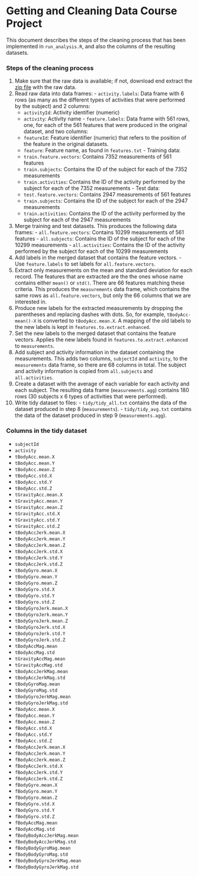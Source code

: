 Getting and Cleaning Data Course Project
========================================

This document describes the steps of the cleaning process that has been implemented in ```run_analysis.R```, and also the columns of the resulting datasets.

### Steps of the cleaning process

  1. Make sure that the raw data is available; if not, download end extract the [zip file](https://d396qusza40orc.cloudfront.net/getdata%2Fprojectfiles%2FUCI%20HAR%20Dataset.zip) with the raw data.
  2. Read raw data into data frames:
    -  ```activity.labels```: Data frame with 6 rows (as many as the different types of activities that were performed by the subject) and 2 columns:
      - ```activityId```: Activity identifier (numeric)
      - ```activity```: Activity name
    -  ```feature.labels```: Data frame with 561 rows, one, for each of the 561 features that were produced in the original dataset, and two columns:
      - ```featureId```: Feature identifier (numeric) that refers to the position of the feature in the original datasets.
      - ```feature```: Feature name, as found in ```features.txt```
    -  Training data:
      - ```train.feature.vectors```: Contains 7352 measurements of 561 features
      - ```train.subjects```: Contains the ID of the subject for each of the 7352 measurements
      - ```train.activities```: Contains the ID of the activity performed by the subject for each of the 7352 measurements
    - Test data:
      - ```test.feature.vectors```: Contains 2947 measurements of 561 features
      - ```train.subjects```: Contains the ID of the subject for each of the 2947 measurements
      - ```train.activities```: Contains the ID of the activity performed by the subject for each of the 2947 measurements
  3. Merge training and test datasets. This produces the following data frames:
    - ```all.feature.vectors```: Contains 10299 measurements of 561 features
    - ```all.subjects```: Contains the ID of the subject for each of the 10299 measurements
    - ```all.activities```: Contains the ID of the activity performed by the subject for each of the 10299 measurements
  4. Add labels in the merged dataset that contains the feature vectors.
    - Use ```feature.labels``` to set labels for ```all.feature.vectors```. 
  5. Extract only measurements on the mean and standard deviation for each record. The features that are extracted are the the ones whose name contains either ```mean()``` or ```std()```. There are 66 features matching these criteria. This produces the ```measurements``` data frame, which contains the same rows as ```all.feature.vectors```, but only the 66 columns that we are interested in.
  6. Produce new labels for the extracted measurements by dropping the parentheses and replacing dashes with dots. So, for example, ```tBodyAcc-mean()-X``` is converted to ```tBodyAcc.mean.X```. A mapping of the old labels to the new labels is kept in ```features.to.extract.enhanced```.
  7. Set the new labels to the merged dataset that contains the feature vectors. Applies the new labels found in ```features.to.extract.enhanced``` to ```measurements```.
  8. Add subject and activity information in the dataset containing the measurements. This adds two columns, ```subjectId``` and ```activity```, to the ```measurements``` data frame, so there are 68 columns in total. The subject and activity information is copied from ```all.subjects``` and ```all.activities```.
  9. Create a dataset with the average of each variable for each activity and each subject. The resulting data frame (```measurements.agg```) contains 180 rows (30 subjects x 6 types of activities that were performed).
  10. Write tidy dataset to files:
    - ```tidy/tidy_all.txt``` contains the data of the dataset produced in step 8 (```measurements```).
    - ```tidy/tidy_avg.txt``` contains the data of the dataset produced in step 9 (```measurements.agg```).


### Columns in the tidy dataset

  - ```subjectId```
  - ```activity```
  - ```tBodyAcc.mean.X```
  - ```tBodyAcc.mean.Y```
  - ```tBodyAcc.mean.Z```
  - ```tBodyAcc.std.X```
  - ```tBodyAcc.std.Y```
  - ```tBodyAcc.std.Z```
  - ```tGravityAcc.mean.X```
  - ```tGravityAcc.mean.Y```
  - ```tGravityAcc.mean.Z```
  - ```tGravityAcc.std.X```
  - ```tGravityAcc.std.Y```
  - ```tGravityAcc.std.Z```
  - ```tBodyAccJerk.mean.X```
  - ```tBodyAccJerk.mean.Y```
  - ```tBodyAccJerk.mean.Z```
  - ```tBodyAccJerk.std.X```
  - ```tBodyAccJerk.std.Y```
  - ```tBodyAccJerk.std.Z```
  - ```tBodyGyro.mean.X```
  - ```tBodyGyro.mean.Y```
  - ```tBodyGyro.mean.Z```
  - ```tBodyGyro.std.X```
  - ```tBodyGyro.std.Y```
  - ```tBodyGyro.std.Z```
  - ```tBodyGyroJerk.mean.X```
  - ```tBodyGyroJerk.mean.Y```
  - ```tBodyGyroJerk.mean.Z```
  - ```tBodyGyroJerk.std.X```
  - ```tBodyGyroJerk.std.Y```
  - ```tBodyGyroJerk.std.Z```
  - ```tBodyAccMag.mean```
  - ```tBodyAccMag.std```
  - ```tGravityAccMag.mean```
  - ```tGravityAccMag.std```
  - ```tBodyAccJerkMag.mean```
  - ```tBodyAccJerkMag.std```
  - ```tBodyGyroMag.mean```
  - ```tBodyGyroMag.std```
  - ```tBodyGyroJerkMag.mean```
  - ```tBodyGyroJerkMag.std```
  - ```fBodyAcc.mean.X```
  - ```fBodyAcc.mean.Y```
  - ```fBodyAcc.mean.Z```
  - ```fBodyAcc.std.X```
  - ```fBodyAcc.std.Y```
  - ```fBodyAcc.std.Z```
  - ```fBodyAccJerk.mean.X```
  - ```fBodyAccJerk.mean.Y```
  - ```fBodyAccJerk.mean.Z```
  - ```fBodyAccJerk.std.X```
  - ```fBodyAccJerk.std.Y```
  - ```fBodyAccJerk.std.Z```
  - ```fBodyGyro.mean.X```
  - ```fBodyGyro.mean.Y```
  - ```fBodyGyro.mean.Z```
  - ```fBodyGyro.std.X```
  - ```fBodyGyro.std.Y```
  - ```fBodyGyro.std.Z```
  - ```fBodyAccMag.mean```
  - ```fBodyAccMag.std```
  - ```fBodyBodyAccJerkMag.mean```
  - ```fBodyBodyAccJerkMag.std```
  - ```fBodyBodyGyroMag.mean```
  - ```fBodyBodyGyroMag.std```
  - ```fBodyBodyGyroJerkMag.mean```
  - ```fBodyBodyGyroJerkMag.std```

